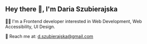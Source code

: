## Hey there 👋, I'm Daria Szubierajska

👷‍♀️ I'm a Frontend developer interested in Web Development, Web Accessibility, UI Design.

🚀 Reach me at: d.szubierajska@gmail.com

<!--
**Daria0304/Daria0304** is a ✨ _special_ ✨ repository because its `README.md` (this file) appears on your GitHub profile.

Here are some ideas to get you started:

- 🔭 I’m currently working on ...
- 🌱 I’m currently learning ...
- 👯 I’m looking to collaborate on ...
- 🤔 I’m looking for help with ...
- 💬 Ask me about ...
📫 Reach me here or at: d.szubierajska@gmail.com
- 😄 Pronouns: ...
- ⚡ Fun fact: ...
-->
